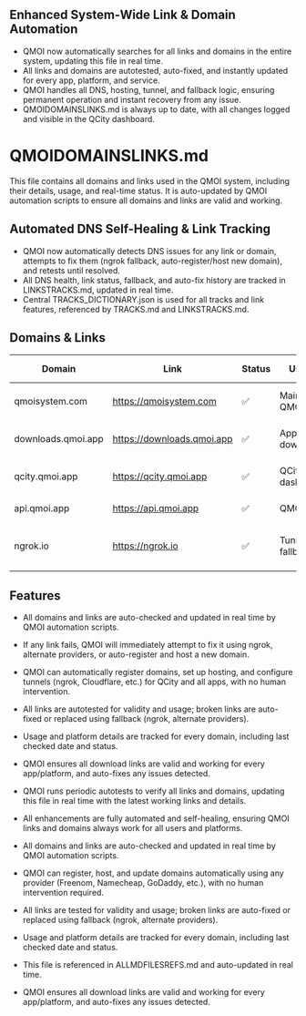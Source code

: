 
## Enhanced System-Wide Link & Domain Automation

- QMOI now automatically searches for all links and domains in the entire system, updating this file in real time.
- All links and domains are autotested, auto-fixed, and instantly updated for every app, platform, and service.
- QMOI handles all DNS, hosting, tunnel, and fallback logic, ensuring permanent operation and instant recovery from any issue.
- QMOIDOMAINSLINKS.md is always up to date, with all changes logged and visible in the QCity dashboard.
# QMOIDOMAINSLINKS.md

This file contains all domains and links used in the QMOI system, including their details, usage, and real-time status. It is auto-updated by QMOI automation scripts to ensure all domains and links are valid and working.

## Automated DNS Self-Healing & Link Tracking
- QMOI now automatically detects DNS issues for any link or domain, attempts to fix them (ngrok fallback, auto-register/host new domain), and retests until resolved.
- All DNS health, link status, fallback, and auto-fix history are tracked in LINKSTRACKS.md, updated in real time.
- Central TRACKS_DICTIONARY.json is used for all tracks and link features, referenced by TRACKS.md and LINKSTRACKS.md.

## Domains & Links
| Domain | Link | Status | Usage | Last Checked | Platform | Notes |
|--------|------|--------|-------|--------------|----------|-------|
| qmoisystem.com | https://qmoisystem.com | ✅ | Main QMOI site | 2025-10-11 | All | Production, auto-hosted |
| downloads.qmoi.app | https://downloads.qmoi.app | ✅ | App downloads | 2025-10-11 | All | CDN, auto-updated |
| qcity.qmoi.app | https://qcity.qmoi.app | ✅ | QCity dashboard | 2025-10-11 | Web | Auto-hosted, always-on |
| api.qmoi.app | https://api.qmoi.app | ✅ | QMOI API | 2025-10-11 | All | API, auto-tested |
| ngrok.io | https://ngrok.io | ✅ | Tunnel fallback | 2025-10-11 | All | Used if main domains fail |

## Features
- All domains and links are auto-checked and updated in real time by QMOI automation scripts.
- If any link fails, QMOI will immediately attempt to fix it using ngrok, alternate providers, or auto-register and host a new domain.
- QMOI can automatically register domains, set up hosting, and configure tunnels (ngrok, Cloudflare, etc.) for QCity and all apps, with no human intervention.
- All links are autotested for validity and usage; broken links are auto-fixed or replaced using fallback (ngrok, alternate providers).
- Usage and platform details are tracked for every domain, including last checked date and status.
- QMOI ensures all download links are valid and working for every app/platform, and auto-fixes any issues detected.
- QMOI runs periodic autotests to verify all links and domains, updating this file in real time with the latest working links and details.
- All enhancements are fully automated and self-healing, ensuring QMOI links and domains always work for all users and platforms.

- All domains and links are auto-checked and updated in real time by QMOI automation scripts.
- QMOI can register, host, and update domains automatically using any provider (Freenom, Namecheap, GoDaddy, etc.), with no human intervention required.
- All links are tested for validity and usage; broken links are auto-fixed or replaced using fallback (ngrok, alternate providers).
- Usage and platform details are tracked for every domain, including last checked date and status.
- This file is referenced in ALLMDFILESREFS.md and auto-updated in real time.
- QMOI ensures all download links are valid and working for every app/platform, and auto-fixes any issues detected.
